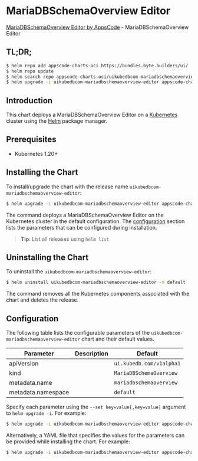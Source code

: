 # MariaDBSchemaOverview Editor

[MariaDBSchemaOverview Editor by AppsCode](https://appscode.com) - MariaDBSchemaOverview Editor

## TL;DR;

```bash
$ helm repo add appscode-charts-oci https://bundles.byte.builders/ui/
$ helm repo update
$ helm search repo appscode-charts-oci/uikubedbcom-mariadbschemaoverview-editor --version=v0.10.0
$ helm upgrade -i uikubedbcom-mariadbschemaoverview-editor appscode-charts-oci/uikubedbcom-mariadbschemaoverview-editor -n default --create-namespace --version=v0.10.0
```

## Introduction

This chart deploys a MariaDBSchemaOverview Editor on a [Kubernetes](http://kubernetes.io) cluster using the [Helm](https://helm.sh) package manager.

## Prerequisites

- Kubernetes 1.20+

## Installing the Chart

To install/upgrade the chart with the release name `uikubedbcom-mariadbschemaoverview-editor`:

```bash
$ helm upgrade -i uikubedbcom-mariadbschemaoverview-editor appscode-charts-oci/uikubedbcom-mariadbschemaoverview-editor -n default --create-namespace --version=v0.10.0
```

The command deploys a MariaDBSchemaOverview Editor on the Kubernetes cluster in the default configuration. The [configuration](#configuration) section lists the parameters that can be configured during installation.

> **Tip**: List all releases using `helm list`

## Uninstalling the Chart

To uninstall the `uikubedbcom-mariadbschemaoverview-editor`:

```bash
$ helm uninstall uikubedbcom-mariadbschemaoverview-editor -n default
```

The command removes all the Kubernetes components associated with the chart and deletes the release.

## Configuration

The following table lists the configurable parameters of the `uikubedbcom-mariadbschemaoverview-editor` chart and their default values.

|     Parameter      | Description |               Default               |
|--------------------|-------------|-------------------------------------|
| apiVersion         |             | <code>ui.kubedb.com/v1alpha1</code> |
| kind               |             | <code>MariaDBSchemaOverview</code>  |
| metadata.name      |             | <code>mariadbschemaoverview</code>  |
| metadata.namespace |             | <code>default</code>                |


Specify each parameter using the `--set key=value[,key=value]` argument to `helm upgrade -i`. For example:

```bash
$ helm upgrade -i uikubedbcom-mariadbschemaoverview-editor appscode-charts-oci/uikubedbcom-mariadbschemaoverview-editor -n default --create-namespace --version=v0.10.0 --set apiVersion=ui.kubedb.com/v1alpha1
```

Alternatively, a YAML file that specifies the values for the parameters can be provided while
installing the chart. For example:

```bash
$ helm upgrade -i uikubedbcom-mariadbschemaoverview-editor appscode-charts-oci/uikubedbcom-mariadbschemaoverview-editor -n default --create-namespace --version=v0.10.0 --values values.yaml
```
